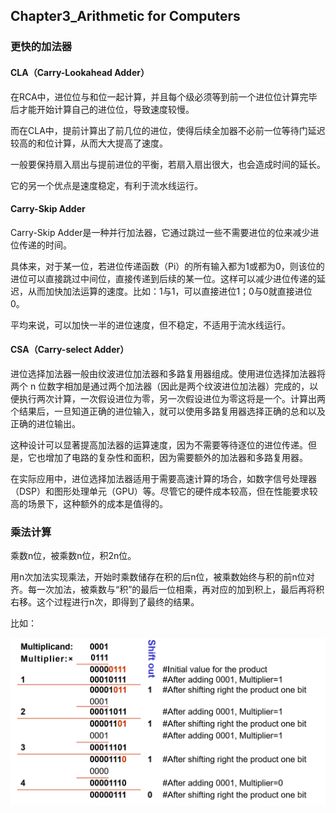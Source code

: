 ## Chapter3_Arithmetic for Computers

### 更快的加法器

#### CLA（Carry-Lookahead Adder）

在RCA中，进位位与和位一起计算，并且每个级必须等到前一个进位位计算完毕后才能开始计算自己的进位位，导致速度较慢。

而在CLA中，提前计算出了前几位的进位，使得后续全加器不必前一位等待门延迟较高的和位计算，从而大大提高了速度。

一般要保持扇入扇出与提前进位的平衡，若扇入扇出很大，也会造成时间的延长。

它的另一个优点是速度稳定，有利于流水线运行。

#### Carry-Skip Adder

Carry-Skip Adder是一种并行加法器，它通过跳过一些不需要进位的位来减少进位传递的时间。

具体来，对于某一位，若进位传递函数（Pi）的所有输入都为1或都为0，则该位的进位可以直接跳过中间位，直接传递到后续的某一位。这样可以减少进位传递的延迟，从而加快加法运算的速度。比如：1与1，可以直接进位1；0与0就直接进位0。

平均来说，可以加快一半的进位速度，但不稳定，不适用于流水线运行。

#### CSA（Carry-select Adder）

进位选择加法器一般由纹波进位加法器和多路复用器组成。使用进位选择加法器将两个 n 位数字相加是通过两个加法器（因此是两个纹波进位加法器）完成的，以便执行两次计算，一次假设进位为零，另一次假设进位为零这将是一个。计算出两个结果后，一旦知道正确的进位输入，就可以使用多路复用器选择正确的总和以及正确的进位输出。

这种设计可以显著提高加法器的运算速度，因为不需要等待逐位的进位传递。但是，它也增加了电路的复杂性和面积，因为需要额外的加法器和多路复用器。

在实际应用中，进位选择加法器适用于需要高速计算的场合，如数字信号处理器（DSP）和图形处理单元（GPU）等。尽管它的硬件成本较高，但在性能要求较高的场景下，这种额外的成本是值得的。

### 乘法计算

乘数n位，被乘数n位，积2n位。

用n次加法实现乘法，开始时乘数储存在积的后n位，被乘数始终与积的前n位对齐。每一次加法，被乘数与“积”的最后一位相乘，再对应的加到积上，最后再将积右移。这个过程进行n次，即得到了最终的结果。

比如：

![示例](img_com/mult1.png)